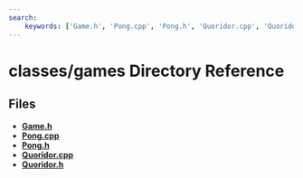 ```yaml
---
search:
    keywords: ['Game.h', 'Pong.cpp', 'Pong.h', 'Quoridor.cpp', 'Quoridor.h']
---
```


# classes/games Directory Reference

## Files

* **[Game.h](_game_8h.md)**
* **[Pong.cpp](_pong_8cpp.md)**
* **[Pong.h](_pong_8h.md)**
* **[Quoridor.cpp](_quoridor_8cpp.md)**
* **[Quoridor.h](_quoridor_8h.md)**
